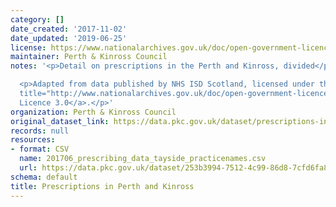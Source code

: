 ```yaml
---
category: []
date_created: '2017-11-02'
date_updated: '2019-06-25'
license: https://www.nationalarchives.gov.uk/doc/open-government-licence/version/3/
maintainer: Perth & Kinross Council
notes: '<p>Detail on prescriptions in the Perth and Kinross, divided</p>

  <p>Adapted from data published by NHS ISD Scotland, licensed under the <a href=""
  title="http://www.nationalarchives.gov.uk/doc/open-government-licence/">Open Government
  Licence 3.0</a>.</p>'
organization: Perth & Kinross Council
original_dataset_link: https://data.pkc.gov.uk/dataset/prescriptions-in-perth-and-kinross
records: null
resources:
- format: CSV
  name: 201706_prescribing_data_tayside_practicenames.csv
  url: https://data.pkc.gov.uk/dataset/253b3994-7512-4c99-86d8-7cfd6fa86fed/resource/c47253d0-5e93-4fef-9e82-61085738ef26/download/201706_prescribing_data_tayside_practicenames.csv
schema: default
title: Prescriptions in Perth and Kinross
---
```

